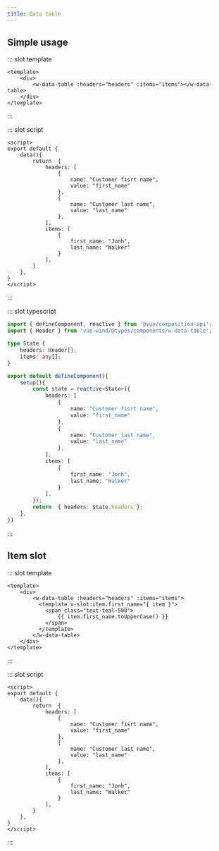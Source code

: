 ```yaml
---
title: Data table
---
```

<component-showcase-view :component-names='["WDataTable"]' />

## Simple usage

<component-code-view>

<w-data-table-docs-example-1 class="-mt-4"  />

::: slot template
```vue
<template>
    <div>
        <w-data-table :headers="headers" :items="items"></w-data-table>
    </div>
</template>
```
:::

::: slot script
```vue
<script>
export default {
    data(){
        return  {
            headers: [
                {
                    name: "Customer fisrt name",
                    value: "first_name"
                },
                {
                    name: "Customer last name",
                    value: "last_name"
                },
            ],
            items: [
                {
                    first_name: "Jonh",
                    last_name: "Walker"
                }
            ],
        }
    },
}
</script>
```
:::

::: slot typescript

```ts
import { defineComponent, reactive } from '@vue/composition-api';
import { Header } from 'vue-wind/@types/components/w-data-table';

type State {
    headers: Header[];
    items: any[];
}

export default defineComponent({
    setup(){
        const state = reactive<State>({
            headers: [
                {
                    name: "Customer fisrt name",
                    value: "first_name"
                },
                {
                    name: "Customer last name",
                    value: "last_name"
                },
            ],
            items: [
                {
                    first_name: "Jonh",
                    last_name: "Walker"
                }
            ],
        });
        return  { headers: state.headers };
    },
})
```
:::
</component-code-view>

## Item slot
<component-code-view>

<w-data-table-docs-example-2 class="-mt-4" />

::: slot template

```vue
<template>
    <div>
        <w-data-table :headers="headers" :items="items">
          <template v-slot:item.first_name="{ item }">
            <span class="text-teal-500">
                {{ item.first_name.toUpperCase() }}
            </span>
          </template>  
        </w-data-table>
    </div>
</template>
```

:::

::: slot script

```vue
<script>
export default {
    data(){
        return  {
            headers: [
                {
                    name: "Customer fisrt name",
                    value: "first_name"
                },
                {
                    name: "Customer last name",
                    value: "last_name"
                },
            ],
            items: [
                {
                    first_name: "Jonh",
                    last_name: "Walker"
                }
            ],
        }
    },
}
</script>
```

:::


</component-code-view>

